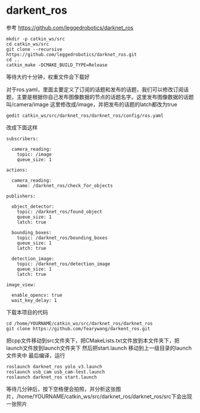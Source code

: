 # darkent_ros
参考  https://github.com/leggedrobotics/darknet_ros

```
mkdir -p catkin_ws/src
cd catkin_ws/src
git clone --recursive https://github.com/leggedrobotics/darknet_ros.git
cd ..
catkin_make -DCMAKE_BUILD_TYPE=Release
```
等待大约十分钟，权重文件会下载好

对于ros.yaml，里面主要定义了订阅的话题和发布的话题，我们可以修改订阅话题，主要是根据你自己发布图像数据的节点的话题名字。这里发布图像数据的话题叫/camera/image
这里修改成/image，并把发布的话题的latch都改为true


```
gedit catkin_ws/src/darknet_ros/darknet_ros/config/ros.yaml
```
改成下面这样

```
subscribers:

  camera_reading:
    topic: /image
    queue_size: 1

actions:

  camera_reading:
    name: /darknet_ros/check_for_objects

publishers:

  object_detector:
    topic: /darknet_ros/found_object
    queue_size: 1
    latch: true

  bounding_boxes:
    topic: /darknet_ros/bounding_boxes
    queue_size: 1
    latch: true

  detection_image:
    topic: /darknet_ros/detection_image
    queue_size: 1
    latch: true

image_view:

  enable_opencv: true
  wait_key_delay: 1
```
下载本项目的代码
```
cd /home/YOURNAME/catkin_ws/src/darknet_ros/darknet_ros
git clone https://github.com/fearywang/darkent_ros.git
```
把cpp文件移动到src文件夹下，把CMakeLists.txt文件放到本文件夹下，把launch文件放到launch文件夹下
然后把start.launch 移动到上一级目录的launch文件夹中
最后编译，运行
```
roslaunch darknet_ros yolo_v3.launch 
roslaunch usb_cam usb_cam-test.launch 
roslaunch darknet_ros start.launch 
```
等待几分钟后，按下空格便会拍照，并分析这张图片，/home/YOURNAME/catkin_ws/src/darknet_ros/darknet_ros/src下会出现一张照片
